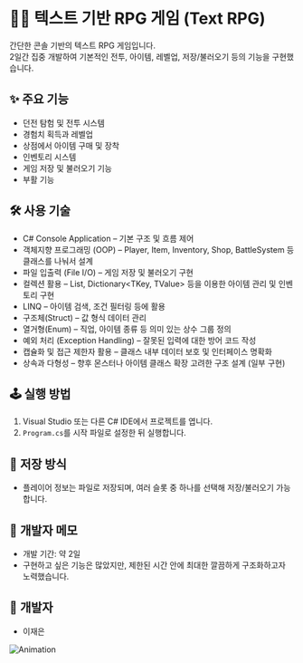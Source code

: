 # 🧙‍♂️ 텍스트 기반 RPG 게임 (Text RPG)

간단한 콘솔 기반의 텍스트 RPG 게임입니다.  
2일간 집중 개발하여 기본적인 전투, 아이템, 레벨업, 저장/불러오기 등의 기능을 구현했습니다.

## ✨ 주요 기능

- 던전 탐험 및 전투 시스템
- 경험치 획득과 레벨업
- 상점에서 아이템 구매 및 장착
- 인벤토리 시스템
- 게임 저장 및 불러오기 기능
- 부활 기능

## 🛠️ 사용 기술

- C# Console Application – 기본 구조 및 흐름 제어
- 객체지향 프로그래밍 (OOP) – Player, Item, Inventory, Shop, BattleSystem 등 클래스를 나눠서 설계
- 파일 입출력 (File I/O) – 게임 저장 및 불러오기 구현
- 컬렉션 활용 – List<T>, Dictionary<TKey, TValue> 등을 이용한 아이템 관리 및 인벤토리 구현
- LINQ – 아이템 검색, 조건 필터링 등에 활용
- 구조체(Struct) – 값 형식 데이터 관리
- 열거형(Enum) – 직업, 아이템 종류 등 의미 있는 상수 그룹 정의
- 예외 처리 (Exception Handling) – 잘못된 입력에 대한 방어 코드 작성
- 캡슐화 및 접근 제한자 활용 – 클래스 내부 데이터 보호 및 인터페이스 명확화
- 상속과 다형성 – 향후 몬스터나 아이템 클래스 확장 고려한 구조 설계 (일부 구현)

## 🕹️ 실행 방법

1. Visual Studio 또는 다른 C# IDE에서 프로젝트를 엽니다.
2. `Program.cs`를 시작 파일로 설정한 뒤 실행합니다.

## 📁 저장 방식

- 플레이어 정보는 파일로 저장되며, 여러 슬롯 중 하나를 선택해 저장/불러오기 가능합니다.

## 📌 개발자 메모

- 개발 기간: 약 2일
- 구현하고 싶은 기능은 많았지만, 제한된 시간 안에 최대한 깔끔하게 구조화하고자 노력했습니다.

## 👤 개발자

- 이재은


![Animation](https://github.com/user-attachments/assets/4f310863-3250-48e4-9e13-231b723a8f17)
